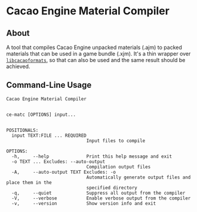 # Cacao Engine Material Compiler

## About
A tool that compiles Cacao Engine unpacked materials (.ajm) to packed materials that can be used in a game bundle (.xjm). It's a thin wrapper over [`libcacaoformats`](../../libs/formats/README.md), so that can also be used and the same result should be achieved.

## Command-Line Usage
```
Cacao Engine Material Compiler 


ce-matc [OPTIONS] input...


POSITIONALS:
  input TEXT:FILE ... REQUIRED
                              Input files to compile 

OPTIONS:
  -h,     --help              Print this help message and exit 
  -o TEXT ... Excludes: --auto-output 
                              Compilation output files 
  -A,     --auto-output TEXT Excludes: -o 
                              Automatically generate output files and place them in the 
                              specified directory 
  -q,     --quiet             Suppress all output from the compiler 
  -V,     --verbose           Enable verbose output from the compiler 
  -v,     --version           Show version info and exit
```